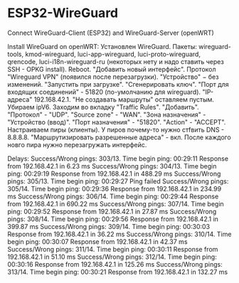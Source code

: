# ESP32-WireGuard
Connect WireGuard-Client (ESP32) and WireGuard-Server (openWRT)

Install WireGuard on openWRT:
Установлен WireGuard.  Пакеты: wireguard-tools, kmod-wireguard, luci-app-wireguard, luci-proto-wireguard, qrencode, luci-i18n-wireguard-ru (некоторых нету и надо ставить через SSH - OPKG install). Reboot. "Добавить новый интерфейс". Протокол "Wireguard VPN" (появился после перезагрузки). "Устройство" − без изменений. "Запустить при загрузке". "Сгенерировать ключ". "Порт для входящих соединений" - 51820 (по-умолчанию для wireguard). "IP-адреса" 192.168.42.1. "Не создавать маршруты" оставляем пустым. Убираем ipV6. Заходим во вкладку "Traffic Rules". "Добавить". "Протокол" - "UDP". "Source zone" -  "WAN". "Зона назначения" - "Устройство (ввод)". "Порт назначения" - "51820". "Action" - "ACCEPT". Настраиваем пиры (клиенты). У пиров почему-то нужно стfвить DNS - 8.8.8.8. "Маршрутизировать разрешенные адреса" - вкл. После каждого новго пира нужно перезагружать интерфейс.

Delays:
Success/Wrong pings: 303/13. Time begin ping: 00:29:11
Response from 192.168.42.1 in 6.23 ms
Success/Wrong pings: 304/13. Time begin ping: 00:29:19
Response from 192.168.42.1 in 488.29 ms
Success/Wrong pings: 305/13. Time begin ping: 00:29:27
Ping failed
Success/Wrong pings: 305/14. Time begin ping: 00:29:36
Response from 192.168.42.1 in 234.99 ms
Success/Wrong pings: 306/14. Time begin ping: 00:29:44
Response from 192.168.42.1 in 690.22 ms
Success/Wrong pings: 307/14. Time begin ping: 00:29:52
Response from 192.168.42.1 in 27.87 ms
Success/Wrong pings: 308/14. Time begin ping: 00:29:56
Response from 192.168.42.1 in 399.87 ms
Success/Wrong pings: 309/14. Time begin ping: 00:30:03
Response from 192.168.42.1 in 36.22 ms
Success/Wrong pings: 310/14. Time begin ping: 00:30:07
Response from 192.168.42.1 in 42.37 ms
Success/Wrong pings: 311/14. Time begin ping: 00:30:11
Response from 192.168.42.1 in 51.10 ms
Success/Wrong pings: 312/14. Time begin ping: 00:30:16
Response from 192.168.42.1 in 125.26 ms
Success/Wrong pings: 313/14. Time begin ping: 00:30:21
Response from 192.168.42.1 in 132.27 ms
